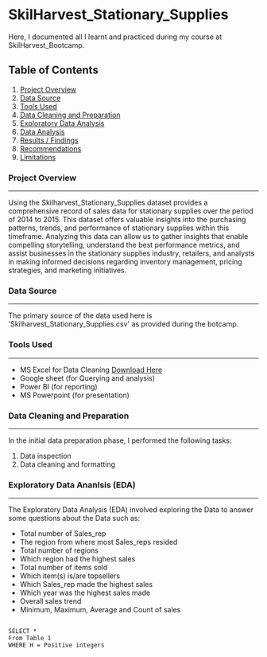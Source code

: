# SkilHarvest_Stationary_Supplies

Here, I documented all I learnt and practiced during my course at SkilHarvest_Bootcamp.

## Table of Contents

1. [Project Overview](#project-overview)
2. [Data Source](#data-source)
3. [Tools Used](#tools-used)
4. [Data Cleaning and Preparation](#data-cleaning-and-preparation)
5. [Exploratory Data Analysis](#exploratory-data-analysis)
6. [Data Analysis](#data-analysis)
7. [Results / Findings](#results-/-findings)
8. [Recommendations](#recommendations)
9. [Limitations](#limitations)

### Project Overview
---
Using the Skilharvest_Stationary_Supplies dataset provides a comprehensive record of sales data for stationary supplies over the period of 2014 to 2015. This dataset offers valuable insights into the purchasing patterns, trends, and performance of stationary supplies within this timeframe. Analyzing this data can allow us to gather insights that enable compelling storytelling, understand the best performance metrics, and assist businesses in the stationary supplies industry, retailers, and analysts in making informed decisions regarding inventory management, pricing strategies, and marketing initiatives.

### Data Source
---
The primary source of the data used here is 'Skilharvest_Stationary_Supplies.csv' as provided during the botcamp.

### Tools Used
---
- MS Excel for Data Cleaning [Download Here](https:/www.microsoft.com)
- Google sheet (for Querying and analysis)
- Power BI (for reporting)
- MS Powerpoint (for presentation)

### Data Cleaning and Preparation
---
In the initial data preparation phase, I performed the following tasks:
 1. Data inspection
 2. Data cleaning and formatting

### Exploratory Data Ananlsis (EDA)
---
The Exploratory Data Analysis (EDA) involved exploring the Data to answer some questions about the Data such as:
- Total number of Sales_rep
- The region from where most Sales_reps resided
- Total number of regions
- Which region had the highest sales
- Total number of items sold
- Which item(s) is/are topsellers
- Which Sales_rep made the highest sales
- Which year was the highest sales made
- Overall sales trend
- Minimum, Maximum, Average and Count of sales


```Google sheets

SELECT *
From Table 1
WHERE H = Positive integers

```









